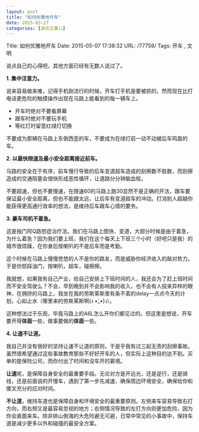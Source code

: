 ```yaml
---
layout: post
title: "如何优雅地开车"
date: 2025-03-27
categories: [讲点正事儿]
---
```


Title: 如何优雅地开车
Date: 2015-05-07 17:38:32
URL: /77759/
Tags: 开车 , 文明

说点自己的心得吧，其他方面已经有无数人说过了。

**1. 集中注意力。**

说来容易做来难，记得手机刚流行的时候，开车打手机是要被抓的，然而现在比打电话更危险的触摸操作出现在马路上能看到的每一辆车上。

*   开车时绝对不要看屏幕
*   跟车时绝对不要玩手机
*   等红灯时留意红绿灯切换

不要成为那辆在马路上东倒西歪的车，不要成为在绿灯前一动不动被后车鸣笛的车。

**2. 以最快限速及最小安全距离接近前车。**

马路的安全在于有序，前车慢行导致的后车变道超车造成的刮擦数不胜数，而刮擦造成的交通阻塞会很快形成恶性循环，让道路分分钟脑血栓。

不要超速，但也不要慢速，在限速60的马路上跑30显然不是正确的开法，跟车要保证最小安全距离，但也不能跟太远，让后车有变道超车的冲动。打消别人超越你能获得更高通行效率的想法，是维持后车跟车心情的要务。

**3. 豪车司机不着急。**

这是独门阿Q路怒症治疗法。我们在马路上图快、变道，大部分时候是由于着急，为什么着急？因为我们要上班，我们在这个每天上下班三个小时（好吧只是我）的城市很烦躁，在你身后按喇叭的不是后车而是考勤。

这个时候在马路上慢慢悠悠的人不是你的路友，而是威胁你经济收入的敌对势力。于是你怒踩油门，按喇叭，超车，碰擦擦。

我就想，如果我有自己产业，给自己安排上下班时间的人，我还会为了赶上班时间而不安全驾驶么？不会，早到晚到并不会影响我的收入，也不会有人投来异样的眼神，在拥挤的马路上，我坐在我的劳斯莱斯里有条不紊的delay一点点今天的计划，心如止水（哪里来的劳斯莱斯啊(ง •̀_•́)ง）。

这种想法过于乐观，毕竟马路上的A6L怎么开你们都见过的。但这里是想说，开车要开得**体面**一些，做事要做的**体面**一些。

**4. 让速不让道。**

我自己并没有很好的坚持让速不让道的原则，于是乎我有过三起无责的刮擦事故。虽然很希望通过这些事故教育那些不好好开车的人，但实际上这种目的达不到。买单的是保险公司，而你付出了时间和没车开的窘境。

**让速**呢，是保障自身安全的最重要手段。无论对方是开远光，还是逆行，还是骑线，还是前面说的开慢车，遇到了第一步先减速，确保周边环境安全，确保给你和傻叉充分的应对时间。

**不让道**，维持车道也是保障自身和环境安全的最重要原则。左侧来车容易导致右打方向，而右侧又是最容易忽视的地方；右侧情况导致的左打方向则更加危险，因为你会直面来车。除非排山倒海的大危险避无可避，日常中常见的小事故中，保持车道是减少更多以外和碰撞的最安全方案。